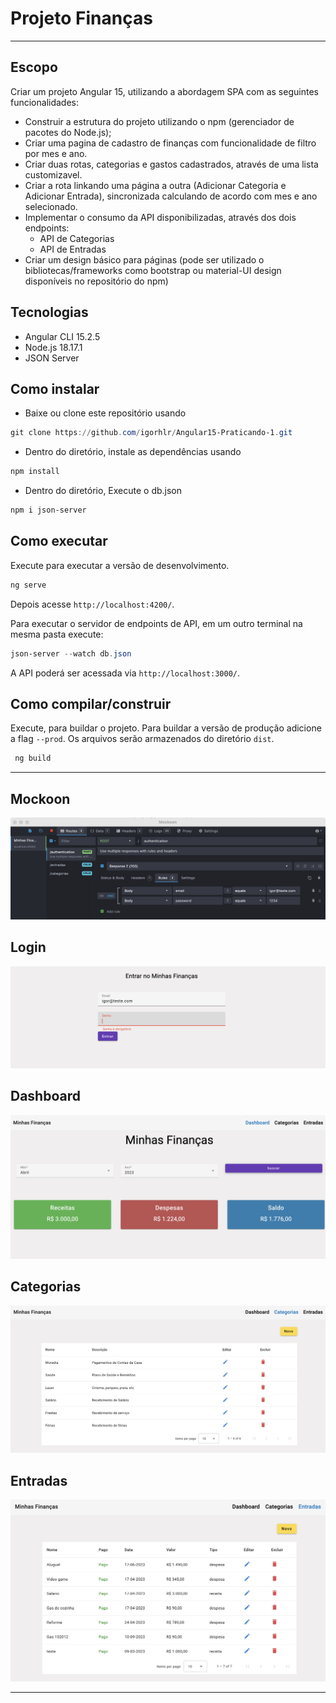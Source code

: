 # Projeto Finanças

---

## Escopo

Criar um projeto Angular 15, utilizando a abordagem SPA com as seguintes funcionalidades:

- Construir a estrutura do projeto utilizando o npm (gerenciador de pacotes do Node.js);
- Criar uma pagina de cadastro de finanças com funcionalidade de filtro por mes e ano.
- Criar duas rotas, categorias e gastos cadastrados, através de uma lista customizavel.
- Criar a rota linkando uma página a outra (Adicionar Categoria e Adicionar Entrada), sincronizada calculando de acordo com mes e ano selecionado.
- Implementar o consumo da API disponibilizadas, através dos dois endpoints:
    - API de Categorias
    - API de Entradas
- Criar um design básico para páginas (pode ser utilizado o
bibliotecas/frameworks como bootstrap ou material-UI design disponíveis
no repositório do npm)

## Tecnologias

- Angular CLI 15.2.5
- Node.js 18.17.1
- JSON Server

## Como instalar

- Baixe ou clone este repositório usando

```powershell
git clone https://github.com/igorhlr/Angular15-Praticando-1.git
```

- Dentro do diretório, instale as dependências usando

```powershell
npm install
```

- Dentro do diretório, Execute o db.json

```powershell
npm i json-server
```

## Como executar

Execute para executar a versão de desenvolvimento. 

```powershell
ng serve 
```

Depois acesse `http://localhost:4200/`.

Para executar o servidor de endpoints de API, em um outro terminal na mesma pasta execute:

```powershell
json-server --watch db.json
```

A API poderá ser acessada via `http://localhost:3000/`.

## Como compilar/construir

Execute, para buildar o projeto. Para buildar a versão de produção adicione a flag `--prod`. Os arquivos serão armazenados do diretório `dist`.

```powershell
 ng build 
```

---

## Mockoon

![Untitled](/mock.png)

## Login

![Untitled](/login.png)


## Dashboard

![Untitled](/dashboard.png)

## Categorias

![Untitled](/categorias.png)

## Entradas

![Untitled](/entradas.png)

---